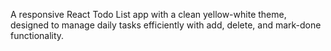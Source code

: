 A responsive React Todo List app with a clean yellow-white theme, designed to manage daily tasks efficiently with add, delete, and mark-done functionality.
